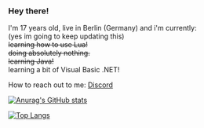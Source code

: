 ### Hey there!

<!--
**unterflieger/unterflieger** is a ✨ _special_ ✨ repository because its `README.md` (this file) appears on your GitHub profile.

Here are some ideas to get you started:

- 🔭 I’m currently working on ...
- 🌱 I’m currently learning ...
- 👯 I’m looking to collaborate on ...
- 🤔 I’m looking for help with ...
- 💬 Ask me about ...
- 📫 How to reach me: ...
- 😄 Pronouns: ...
- ⚡ Fun fact: ...
-->

I'm 17 years old, live in Berlin (Germany) and i'm currently:
<br>
(yes im going to keep updating this)
<br>
~~learning how to use Lua!~~
<br>
~~doing absolutely nothing.~~
<br>
~~learning Java!~~
<br>
learning a bit of Visual Basic .NET!



How to reach out to me: [Discord](https://discord.com/users/307528055516168206/) 
    


[![Anurag's GitHub stats](https://github-readme-stats.vercel.app/api?username=unterflieger&count_private=true)](https://github.com/anuraghazra/github-readme-stats)

[![Top Langs](https://github-readme-stats.vercel.app/api/top-langs/?username=unterflieger)](https://github.com/anuraghazra/github-readme-stats)
